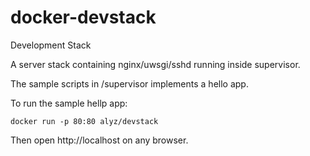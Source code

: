 # docker-devstack
Development Stack

A server stack containing nginx/uwsgi/sshd running inside supervisor.

The sample scripts in /supervisor implements a hello app.

To run the sample hellp app:

    docker run -p 80:80 alyz/devstack

Then open http://localhost on any browser.
